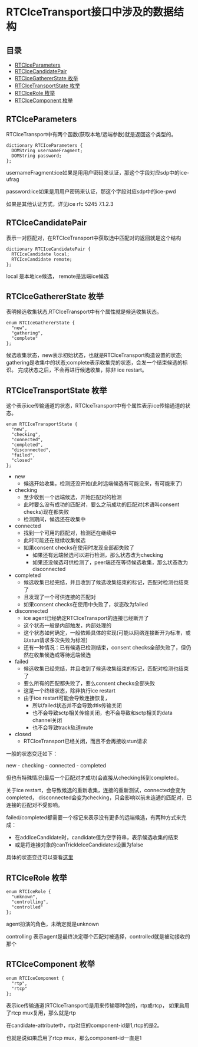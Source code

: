 # RTCIceTransport接口中涉及的数据结构

## 目录

<!-- vim-markdown-toc GFM -->

- [RTCIceParameters](#rtciceparameters)
- [RTCIceCandidatePair](#rtcicecandidatepair)
- [RTCIceGathererState 枚举](#rtcicegathererstate-枚举)
- [RTCIceTransportState 枚举](#rtcicetransportstate-枚举)
- [RTCIceRole 枚举](#rtcicerole-枚举)
- [RTCIceComponent 枚举](#rtcicecomponent-枚举)

<!-- vim-markdown-toc -->

## RTCIceParameters

RTCIceTransport中有两个函数(获取本地/远端参数)就是返回这个类型的。

    dictionary RTCIceParameters {
      DOMString usernameFragment;
      DOMString password;
    };

usernameFragment:ice如果是用用户密码来认证，那这个字段对应sdp中的ice-ufrag

password:ice如果是用用户密码来认证，那这个字段对应sdp中的ice-pwd

如果是其他认证方式，详见ice rfc 5245 7.1.2.3

## RTCIceCandidatePair

表示一对匹配对，在RTCIceTransport中获取选中匹配对的返回就是这个结构

    dictionary RTCIceCandidatePair {
      RTCIceCandidate local;
      RTCIceCandidate remote;
    };

local 是本地ice候选， remote是远端ice候选

## RTCIceGathererState 枚举

表明候选收集状态,RTCIceTransport中有个属性就是候选收集状态。

    enum RTCIceGathererState {
      "new",
      "gathering",
      "complete"
    };

候选收集状态，new表示初始状态，也就是RTCIceTransport构造设置的状态;
gathering是收集中的状态;complete表示收集完的状态，会发一个结束候选的标识。
完成状态之后，不会再进行候选收集，除非 ice restart。

## RTCIceTransportState 枚举

这个表示ice传输通道的状态，RTCIceTransport中有个属性表示ice传输通道的状态。

    enum RTCIceTransportState {
      "new",
      "checking",
      "connected",
      "completed",
      "disconnected",
      "failed",
      "closed"
    };

- new
  - 候选开始收集，检测还没开始(此时远端候选有可能没来，有可能来了)
- checking
  - 至少收到一个远端候选，开始匹配对的检测
  - 此时要么没有成功的匹配对，要么之前成功的匹配对(术语叫consent checks)现在都失败
  - 检测期间，候选还在收集中
- connected
  - 找到一个可用的匹配对，检测还在继续中
  - 此时可能还在继续收集候选
  - 如果consent checks在使用时发现全部都失败了
    - 如果还有远端候选可以进行检测，那么状态改为checking
    - 如果还没候选可供检测了，peer端还在等待候选收集，那么状态改为disconnected
- completed
  - 候选收集已经完结，并且收到了候选收集结束的标记，匹配对检测也结束了
  - 且发现了一个可供连接的匹配对
  - 如果consent checks在使用中失败了，状态改为failed
- disconnected
  - ice agent已经确定RTCIceTransport的连接已经断开了
  - 这个状态一般是内部触发，内部处理的
  - 这个状态如何确定，一般依赖具体的实现(可能以网络连接断开为标准，或以stun请求多次失败为标准)
  - 还有一种情况：已有候选已检测结束，consent checks全部失败了，但仍然在收集候选或等待远端候选
- failed
  - 候选收集已经完结，并且收到了候选收集结束的标记，匹配对检测也结束了
  - 要么所有的匹配都失败了，要么consent checks全部失败
  - 这是一个终结状态，除非执行ice restart
  - 由于ice restart可能会导致连接恢复，
    - 所以failed状态并不会导致dtls传输关闭
    - 也不会导致sctp相关传输关闭，也不会导致和sctp相关的data channel关闭
    - 也不会导致track轨道mute
- closed
  - RTCIceTransport已经关闭，而且不会再接收stun请求

一般的状态变迁如下：

new - checking - connected - completed

但也有特殊情况(最后一个匹配对才成功)会直接从checking转到completed。

关于ice restart，会导致候选的重新收集，连接的重新测试，connected会变为completed，
disconnected会变为checking，只会影响以前未连通的匹配对，已连接的匹配对不受影响。

failed/completed都需要一个标记来表示没有更多的远端候选，有两种方式来完成：

- 在addIceCandidate时，candidate值为空字符串，表示候选收集的结束
- 或是将连接对象的canTrickleIceCandidates设置为false

具体的状态变迁可以查看[这里](https://www.w3.org/TR/webrtc/#rtcicetransportstate)

## RTCIceRole 枚举

    enum RTCIceRole {
      "unknown",
      "controlling",
      "controlled"
    };

agent扮演的角色，未确定就是unknown

controlling 表示agent是最终决定哪个匹配对被选择，controlled就是被动接收的那个

## RTCIceComponent 枚举

    enum RTCIceComponent {
      "rtp",
      "rtcp"
    };

表示ice传输通道(RTCIceTransport)是用来传输哪种包的，rtp或rtcp，
如果启用了rtcp mux复用，那么就是rtp

在candidate-attribute中，rtp对应的component-id是1,rtcp的是2。

也就是说如果启用了rtcp mux，那么component-id一直是1
